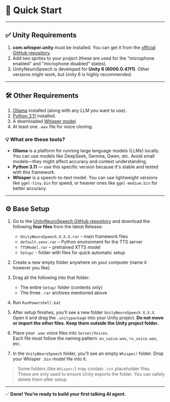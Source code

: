 # 🚀 Quick Start

---

## ✅ Unity Requirements

1. **com.whisper.unity** must be installed. You can get it from the [official GitHub repository](https://github.com/Macoron/whisper.unity).
2. Add two sprites to your project (these are used for the "microphone enabled" and "microphone disabled" states).
3. UnityNeuroSpeech is developed for **Unity 6 (6000.0.47f1)**. Other versions might work, but Unity 6 is highly recommended.

---

## 🛠 Other Requirements

1. [Ollama](https://ollama.com) installed (along with any LLM you want to use).
2. [Python 3.11](https://www.python.org/downloads/release/python-31113/) installed.
3. A downloaded [Whisper model](https://huggingface.co/ggerganov/whisper.cpp/tree/main).
4. At least one `.wav` file for voice cloning.

### 💡 What are these tools?

- **Ollama** is a platform for running large language models (LLMs) locally. You can use models like DeepSeek, Gemma, Qwen, etc. Avoid small models—they might affect accuracy and context understanding.
- **Python 3.11** — use this specific version because it's stable and tested with this framework.
- **Whisper** is a speech-to-text model. You can use lightweight versions like `ggml-tiny.bin` for speed, or heavier ones like `ggml-medium.bin` for better accuracy.

---

## ⚙️ Base Setup

1. Go to the [UnityNeuroSpeech GitHub repository](https://github.com/HardCodeDev777/UnityNeuroSpeech) and download the following **four files** from the latest Release:

    - `UnityNeuroSpeech.X.X.X.rar` – main framework files  
    - `default.venv.rar` – Python environment for the TTS server  
    - `TTSModel.rar` – pretrained XTTS model
    - `Setup/` - folder with files for quick automatic setup

2. Create a new empty folder anywhere on your computer (name it however you like).
3. Drag all the following into that folder:

    - The entire `Setup/` folder (contents only)
    - The three `.rar` archives mentioned above

4. Run `RunPowershell.bat`

5. After setup finishes, you'll see a new folder `UnityNeuroSpeech X.X.X`. Open it and drag the `.unitypackage` into your Unity project. **Do not move or import the other files. Keep them outside the Unity project folder.**
6. Place your `.wav` voice files into `Server/Voices`.  
   Each file must follow the naming pattern: `en_voice.wav`, `ru_voice.wav`, etc.

7. In the `UnityNeuroSpeech` folder, you’ll see an empty `Whisper/` folder. Drop your Whisper `.bin` model file into it.


> Some folders (like `Whisper/`) may contain `.txt` placeholder files.  
> These are only used to ensure Unity exports the folder. You can safely delete them after setup.

---


✅ **Done! You’re ready to build your first talking AI agent.**

